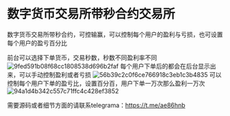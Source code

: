 
# 数字货币交易所带秒合约交易所

数字货币交易所带秒合约，可控输赢，可以控制每个用户的盈利与亏损，也可设置每个用户的盈亏百分比



前台可以选择下单货币，交易秒数，秒数不同盈利率不同
![9fed591b08f68cc1808538d696b2faf](https://github.com/547363481/Contratos-em-segundos/assets/58210514/5d6c6aa7-1bf8-42ff-adaa-ab10d6e3deaa)
每个用户下单后的都会在后台显示出来，可以手动控制盈利或者亏损
![56b39c2c0f6ce766918c3eb1c3b4835](https://github.com/547363481/Contratos-em-segundos/assets/58210514/762ec7d9-22b4-46c7-9206-e3da91e99fec)
可以控制每个用户下单的盈亏比，设置百分百，用户下单一万次那么盈利一万次  
![94a1d4b342c557c71ffc4c428ef3852](https://github.com/547363481/Contratos-em-segundos/assets/58210514/d0aa880d-b3b0-4db3-b24e-7e212a48207d)

需要源码或者细节方面的请联系telegrama：https://t.me/ae86hnb
